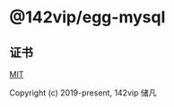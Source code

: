# @142vip/egg-mysql

## 证书

[MIT](https://opensource.org/license/MIT)

Copyright (c) 2019-present, 142vip 储凡
